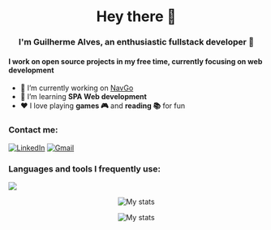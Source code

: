 <h1 align="center">Hey there 👋</h1>
<h3 align="center">I'm Guilherme Alves, an enthusiastic fullstack developer 🤖</h3>

<h4>I work on open source projects in my free time, currently focusing on web development</h4>

- 🔭 I’m currently working on [NavGo](https://github.com/AurorinhaBoreal/NavGo-BackEnd)
- 🌱 I’m learning **SPA Web development**
- ❤ I love playing <b>games 🎮</b> and <b>reading 📚</b> for fun
<h3>Contact me:</h3>

[![LinkedIn](https://img.shields.io/badge/Linkedin-0A66C2)](https://www.linkedin.com/in/guilherme-alves-area-matos-2675ab283/)
[![Gmail](https://img.shields.io/badge/Gmail-D14836 )](mailto:drdrakino@gmail.com)

<h3 align="left">Languages and tools I frequently use:</h3>
<p>
  <a href="https://skillicons.dev">
    <img src="https://skillicons.dev/icons?i=javascript,html,css,figma,react,nextjs,nodejs,php,laravel,docker,gcp,mysql,mongodb,firebase,python"/>
  </a>
</p>

<p align="center"> 
  <img src="https://github-readme-stats.vercel.app/api?username=drdrakin&show_icons=true&theme=radical" title="My stats"/>
</p>
<p align="center">
  <img src="https://github-readme-stats.vercel.app/api/top-langs/?username=drdrakin&layout=compact&theme=radical" title="My stats"/> 
</p>



